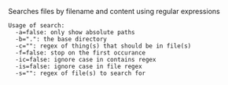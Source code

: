 Searches files by filename and content using regular expressions

```
Usage of search:
  -a=false: only show absolute paths
  -b=".": the base directory
  -c="": regex of thing(s) that should be in file(s)
  -f=false: stop on the first occurance
  -ic=false: ignore case in contains regex
  -is=false: ignore case in file regex
  -s="": regex of file(s) to search for
```
